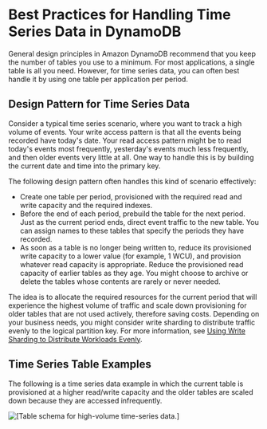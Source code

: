 # Best Practices for Handling Time Series Data in DynamoDB<a name="bp-time-series"></a>

General design principles in Amazon DynamoDB recommend that you keep the number of tables you use to a minimum\. For most applications, a single table is all you need\. However, for time series data, you can often best handle it by using one table per application per period\.

## Design Pattern for Time Series Data<a name="bp-time-series-pattern"></a>

Consider a typical time series scenario, where you want to track a high volume of events\. Your write access pattern is that all the events being recorded have today's date\. Your read access pattern might be to read today's events most frequently, yesterday's events much less frequently, and then older events very little at all\. One way to handle this is by building the current date and time into the primary key\.

The following design pattern often handles this kind of scenario effectively:
+ Create one table per period, provisioned with the required read and write capacity and the required indexes\.
+ Before the end of each period, prebuild the table for the next period\. Just as the current period ends, direct event traffic to the new table\. You can assign names to these tables that specify the periods they have recorded\.
+ As soon as a table is no longer being written to, reduce its provisioned write capacity to a lower value \(for example, 1 WCU\), and provision whatever read capacity is appropriate\. Reduce the provisioned read capacity of earlier tables as they age\. You might choose to archive or delete the tables whose contents are rarely or never needed\.

The idea is to allocate the required resources for the current period that will experience the highest volume of traffic and scale down provisioning for older tables that are not used actively, therefore saving costs\. Depending on your business needs, you might consider write sharding to distribute traffic evenly to the logical partition key\. For more information, see [Using Write Sharding to Distribute Workloads Evenly](bp-partition-key-sharding.md)\.

## Time Series Table Examples<a name="bp-time-series-examples"></a>

The following is a time series data example in which the current table is provisioned at a higher read/write capacity and the older tables are scaled down because they are accessed infrequently\.

![\[Table schema for high-volume time-series data.\]](http://docs.aws.amazon.com/amazondynamodb/latest/developerguide/images/TimeSeries.png)